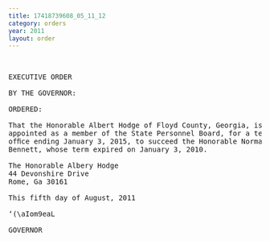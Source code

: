 ```yaml
---
title: 17418739608_05_11_12
category: orders
year: 2011
layout: order
---
```


<pre> 

EXECUTIVE ORDER

BY THE GOVERNOR:

ORDERED:

That the Honorable Albert Hodge of Floyd County, Georgia, is
appointed as a member of the State Personnel Board, for a term of
ofﬁce ending January 3, 2015, to succeed the Honorable Norman
Bennett, whose term expired on January 3, 2010.

The Honorable Albery Hodge
44 Devonshire Drive
Rome, Ga 30161

This fifth day of August, 2011

‘(\aIom9eaL

GOVERNOR

</pre>
